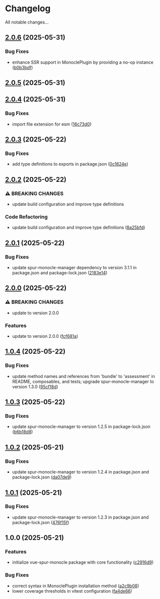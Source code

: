 # Changelog

All notable changes...

## [2.0.6](https://github.com/Xavier4492/vue-spur-monocle/compare/v2.0.5...v2.0.6) (2025-05-31)

### Bug Fixes

* enhance SSR support in MonoclePlugin by providing a no-op instance ([b0b3bdf](https://github.com/Xavier4492/vue-spur-monocle/commit/b0b3bdf1901743b40eb37242c7b0a1ceb85cbe30))

## [2.0.5](https://github.com/Xavier4492/vue-spur-monocle/compare/v2.0.4...v2.0.5) (2025-05-31)

## [2.0.4](https://github.com/Xavier4492/vue-spur-monocle/compare/v2.0.3...v2.0.4) (2025-05-31)

### Bug Fixes

* import file extension for esm ([16c73d0](https://github.com/Xavier4492/vue-spur-monocle/commit/16c73d0b18fe9706d1ff02968d34860408facf64))

## [2.0.3](https://github.com/Xavier4492/vue-spur-monocle/compare/v2.0.2...v2.0.3) (2025-05-22)

### Bug Fixes

* add type definitions to exports in package.json ([0c1824e](https://github.com/Xavier4492/vue-spur-monocle/commit/0c1824e8416b9bf0fd7a58377ba2ae247c9f78d1))

## [2.0.2](https://github.com/Xavier4492/vue-spur-monocle/compare/v2.0.1...v2.0.2) (2025-05-22)

### ⚠ BREAKING CHANGES

* update build configuration and improve type definitions

### Code Refactoring

* update build configuration and improve type definitions ([8a25bfd](https://github.com/Xavier4492/vue-spur-monocle/commit/8a25bfd00c142e009329403e5a807a4ee10298cb))

## [2.0.1](https://github.com/Xavier4492/vue-spur-monocle/compare/v2.0.0...v2.0.1) (2025-05-22)

### Bug Fixes

* update spur-monocle-manager dependency to version 3.1.1 in package.json and package-lock.json ([2183e14](https://github.com/Xavier4492/vue-spur-monocle/commit/2183e14bc65b9dc5077f89134811c2bf94de3e4b))

## [2.0.0](https://github.com/Xavier4492/vue-spur-monocle/compare/v1.0.4...v2.0.0) (2025-05-22)

### ⚠ BREAKING CHANGES

* update to version 2.0.0

### Features

* update to version 2.0.0 ([fcf681a](https://github.com/Xavier4492/vue-spur-monocle/commit/fcf681a68c1ff3c322a3677b141522522a670cea))

## [1.0.4](https://github.com/Xavier4492/vue-spur-monocle/compare/v1.0.3...v1.0.4) (2025-05-22)

### Bug Fixes

* update method names and references from 'bundle' to 'assessment' in README, composables, and tests; upgrade spur-monocle-manager to version 1.3.0 ([95cf18d](https://github.com/Xavier4492/vue-spur-monocle/commit/95cf18da7a8f7e5a19aabfa4fbfee52afd753b29))

## [1.0.3](https://github.com/Xavier4492/vue-spur-monocle/compare/v1.0.2...v1.0.3) (2025-05-22)

### Bug Fixes

* update spur-monocle-manager to version 1.2.5 in package-lock.json ([b6b18d8](https://github.com/Xavier4492/vue-spur-monocle/commit/b6b18d8a76e507d8fca63f20035177af3e0aa58a))

## [1.0.2](https://github.com/Xavier4492/vue-spur-monocle/compare/v1.0.1...v1.0.2) (2025-05-21)

### Bug Fixes

* update spur-monocle-manager to version 1.2.4 in package.json and package-lock.json ([da07de9](https://github.com/Xavier4492/vue-spur-monocle/commit/da07de98350e373ccb147789623195fb4adf0306))

## [1.0.1](https://github.com/Xavier4492/vue-spur-monocle/compare/v1.0.0...v1.0.1) (2025-05-21)

### Bug Fixes

* update spur-monocle-manager to version 1.2.3 in package.json and package-lock.json ([476f15f](https://github.com/Xavier4492/vue-spur-monocle/commit/476f15fbbbbc04694022401c643fc1786545b01f))

## 1.0.0 (2025-05-21)

### Features

* initialize vue-spur-monocle package with core functionality ([c2916d9](https://github.com/Xavier4492/vue-spur-monocle/commit/c2916d99cbb22e673a10ddad2933e8665f534937))

### Bug Fixes

* correct syntax in MonoclePlugin installation method ([a2c9b08](https://github.com/Xavier4492/vue-spur-monocle/commit/a2c9b08ebbf249276add0e15c6860409524fab37))
* lower coverage thresholds in vitest configuration ([fa4de66](https://github.com/Xavier4492/vue-spur-monocle/commit/fa4de6631488cefe48c82a25944e6b9944e4d756))
